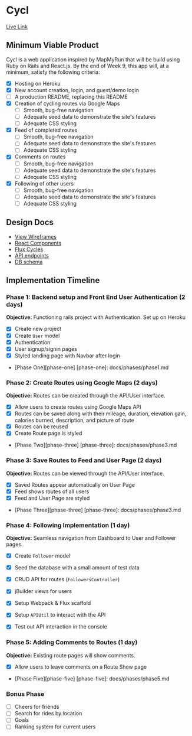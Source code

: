 # Cycl

[Live Link][heroku]

[heroku]: http://www.cycl.tech

## Minimum Viable Product

Cycl is a web application inspired by MapMyRun that will be build using Ruby on Rails and React.js.  By the end of Week 9, this app will, at a minimum, satisfy the following criteria:

- [x] Hosting on Heroku
- [x] New account creation, login, and guest/demo login
- [ ] A production README, replacing this README
- [x] Creation of cycling routes via Google Maps
  - [ ] Smooth, bug-free navigation
  - [ ] Adequate seed data to demonstrate the site's features
  - [ ] Adequate CSS styling
- [x] Feed of completed routes
  - [ ] Smooth, bug-free navigation
  - [ ] Adequate seed data to demonstrate the site's features
  - [ ] Adequate CSS styling
- [x] Comments on routes
  - [ ] Smooth, bug-free navigation
  - [ ] Adequate seed data to demonstrate the site's features
  - [ ] Adequate CSS styling
- [x] Following of other users
  - [ ] Smooth, bug-free navigation
  - [ ] Adequate seed data to demonstrate the site's features
  - [ ] Adequate CSS styling

## Design Docs
* [View Wireframes][views]
* [React Components][components]
* [Flux Cycles][flux-cycles]
* [API endpoints][api-endpoints]
* [DB schema][schema]

[views]: docs/views.md
[components]: docs/components.md
[flux-cycles]: docs/flux-cycles.md
[api-endpoints]: docs/api-endpoints.md
[schema]: docs/schema.md

## Implementation Timeline

### Phase 1: Backend setup and Front End User Authentication (2 days)

**Objective:** Functioning rails project with Authentication. Set up on Heroku

- [x] Create new project
- [x] Create `User` model
- [x] Authentication
- [x] User signup/signin pages
- [x] Styled landing page with Navbar after login

* [Phase One][phase-one]
[phase-one]: docs/phases/phase1.md

### Phase 2: Create Routes using Google Maps (2 days)

**Objective:** Routes can be created through the API/User interface.

- [x] Allow users to create routes using Google Maps API
- [x] Routes can be saved along with their mileage, duration, elevation gain, calories burned, description, and picture of route
- [x] Routes can be reused
- [x] Create Route page is styled

* [Phase Two][phase-three]
[phase-three]: docs/phases/phase3.md

### Phase 3: Save Routes to Feed and User Page (2 days)

**Objective:** Routes can be viewed through the API/User interface.

- [x] Saved Routes appear automatically on User Page
- [x] Feed shows routes of all users
- [x] Feed and User Page are styled

* [Phase Three][phase-three]
[phase-three]: docs/phases/phase3.md

### Phase 4: Following Implementation (1 day)

**Objective:** Seamless navigation from Dashboard to User and Follower pages.

- [x] Create `Follower` model
- [x] Seed the database with a small amount of test data
- [x] CRUD API for routes (`FollowersController`)
- [x] jBuilder views for users
- [x] Setup Webpack & Flux scaffold
- [x] Setup `APIUtil` to interact with the API
- [x] Test out API interaction in the console


### Phase 5: Adding Comments to Routes (1 day)

**Objective:** Existing route pages will show comments.

- [x] Allow users to leave comments on a Route Show page

* [Phase Five][phase-five]
[phase-five]: docs/phases/phase5.md

### Bonus Phase

  - [ ] Cheers for friends
  - [ ] Search for rides by location
  - [ ] Goals
  - [ ] Ranking system for current users

